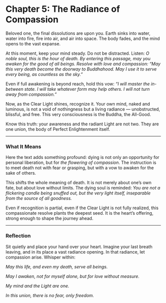 # Chapter 5: The Radiance of Compassion

Beloved one, the final dissolutions are upon you. Earth sinks into water, water into fire, fire into air, and air into space. The body fades, and the mind opens to the vast expanse.

At this moment, keep your mind steady. Do not be distracted. Listen:
*O noble soul, this is the hour of death. By entering this passage, may you awaken for the good of all beings. Resolve with love and compassion: “May this very death become the doorway to Buddhahood. May I use it to serve every being, as countless as the sky.”*

Even if full awakening is beyond reach, hold this vow: *“I will master the in-between state. I will take whatever form may help others. I will not turn away from compassion.”*

Now, as the Clear Light shines, recognize it. Your own mind, naked and luminous, is not a void of nothingness but a living radiance — unobstructed, blissful, and free. This very consciousness is the Buddha, the All-Good.

Know this truth: your awareness and the radiant Light are not two. They are one union, the body of Perfect Enlightenment itself.

---

### What It Means

Here the text adds something profound: dying is not only an opportunity for personal liberation, but for *the flowering of compassion*. The instruction is to meet death not with fear or grasping, but with a vow to awaken for the sake of others.

This shifts the whole meaning of death. It is not merely about one’s own fate, but about love without limits. The dying soul is reminded: *You are not a flickering candle being snuffed out, but the very light itself, inseparable from the source of all goodness.*

Even if recognition is partial, even if the Clear Light is not fully realized, this compassionate resolve plants the deepest seed. It is the heart’s offering, strong enough to shape the journey ahead.

---


### Reflection


Sit quietly and place your hand over your heart. Imagine your last breath leaving, and in its place a vast radiance opening. In that radiance, let compassion arise. Whisper within:


*May this life, and even my death, serve all beings.*

*May I awaken, not for myself alone, but for love without measure.*

*My mind and the Light are one.*

*In this union, there is no fear, only freedom.*
